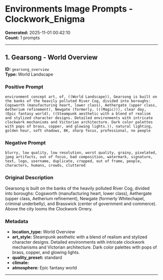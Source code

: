 # Environments Image Prompts - Clockwork_Enigma

**Generated:** 2025-11-01 00:42:10  
**Count:** 1 prompts

---

## 1. Gearsong - World Overview

**ID:** `gearsong_overview`  
**Type:** World Landscape  

### Positive Prompt

```
environment concept art, of, ((World Landscape)), Gearsong is built on the banks of the heavily polluted River Cog, divided into boroughs: Cogsworth (manufacturing heart, lower class), Aethergate (upper class, Aetherium refinement), Newgate (formerly, (((Magic))), clear day, (Epic fantasy world), ((Steampunk aesthetic with a blend of realism and stylized character designs. Detailed environments with intricate clockwork mechanisms and Victorian architecture. Dark color palettes with pops of brass, copper, and glowing lights.)), natural lighting, golden hour, soft shadows, 8K, sharp focus, professional, no people
```

### Negative Prompt

```
blurry, low quality, low resolution, worst quality, grainy, pixelated, jpeg artifacts, out of focus, bad composition, watermark, signature, text, logo, username, duplicate, cropped, out of frame, people, characters, humans, crowds, cluttered
```

### Original Description

Gearsong is built on the banks of the heavily polluted River Cog, divided into boroughs: Cogsworth (manufacturing heart, lower class), Aethergate (upper class, Aetherium refinement), Newgate (formerly Whitechapel, criminal underbelly), and Brasswick (center of government and commerce). Above the city looms the Clockwork Orrery.

### Metadata

- **location_type:** World Overview
- **art_style:** Steampunk aesthetic with a blend of realism and stylized character designs. Detailed environments with intricate clockwork mechanisms and Victorian architecture. Dark color palettes with pops of brass, copper, and glowing lights.
- **quality_preset:** standard
- **climate:** 
- **atmosphere:** Epic fantasy world

---

